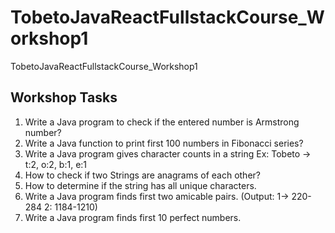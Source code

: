 # TobetoJavaReactFullstackCourse_Workshop1
TobetoJavaReactFullstackCourse_Workshop1
## Workshop Tasks
1. Write a Java program to check if the entered number is Armstrong number?
2. Write a Java function to print first 100 numbers in Fibonacci series?
3. Write a Java program gives character counts in a string Ex: Tobeto -> t:2, o:2, b:1, e:1
4. How to check if two Strings are anagrams of each other?
5. How to determine if the string has all unique characters.
6. Write a Java program finds first two amicable pairs. (Output: 1-> 220-284 2: 1184-1210)
7. Write a Java program finds first 10 perfect numbers.
